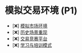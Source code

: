 # 模拟交易环境 (P1)

- [❌] [模拟市场环境](./simulation/market.md)
- [❌] [历史场景重现](./simulation/historical.md)
- [❌] [交易竞赛平台](./simulation/competitions.md)
- [❌] [学习与培训模式](./simulation/learning.md) 
